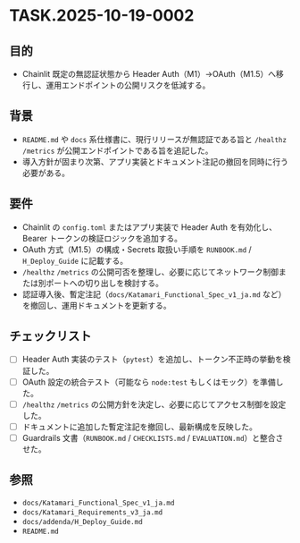 # TASK.2025-10-19-0002

## 目的
- Chainlit 既定の無認証状態から Header Auth（M1）→OAuth（M1.5）へ移行し、運用エンドポイントの公開リスクを低減する。

## 背景
- `README.md` や `docs` 系仕様書に、現行リリースが無認証である旨と `/healthz` `/metrics` が公開エンドポイントである旨を追記した。
- 導入方針が固まり次第、アプリ実装とドキュメント注記の撤回を同時に行う必要がある。

## 要件
- Chainlit の `config.toml` またはアプリ実装で Header Auth を有効化し、Bearer トークンの検証ロジックを追加する。
- OAuth 方式（M1.5）の構成・Secrets 取扱い手順を `RUNBOOK.md` / `H_Deploy_Guide` に記載する。
- `/healthz` `/metrics` の公開可否を整理し、必要に応じてネットワーク制御または別ポートへの切り出しを検討する。
- 認証導入後、暫定注記（`docs/Katamari_Functional_Spec_v1_ja.md` など）を撤回し、運用ドキュメントを更新する。

## チェックリスト
- [ ] Header Auth 実装のテスト（`pytest`）を追加し、トークン不正時の挙動を検証した。
- [ ] OAuth 設定の統合テスト（可能なら `node:test` もしくはモック）を準備した。
- [ ] `/healthz` `/metrics` の公開方針を決定し、必要に応じてアクセス制御を設定した。
- [ ] ドキュメントに追加した暫定注記を撤回し、最新構成を反映した。
- [ ] Guardrails 文書（`RUNBOOK.md` / `CHECKLISTS.md` / `EVALUATION.md`）と整合させた。

## 参照
- `docs/Katamari_Functional_Spec_v1_ja.md`
- `docs/Katamari_Requirements_v3_ja.md`
- `docs/addenda/H_Deploy_Guide.md`
- `README.md`
